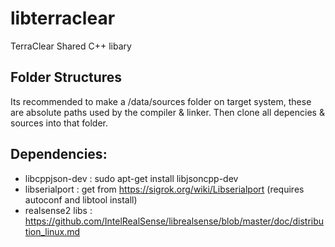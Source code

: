 # libterraclear

TerraClear Shared C++ libary

Folder Structures
------------------
Its recommended to make a /data/sources folder on target system, these are absolute paths
used by the compiler & linker. Then clone all depencies & sources into that folder.

Dependencies:
----------------
- libcppjson-dev :  sudo apt-get install libjsoncpp-dev
- libserialport : get from https://sigrok.org/wiki/Libserialport (requires autoconf and libtool install)
- realsense2 libs : https://github.com/IntelRealSense/librealsense/blob/master/doc/distribution_linux.md
